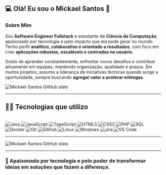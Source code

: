 ## 💻 Olá! Eu sou o Mickael Santos 👋

### Sobre Mim

Sou **Software Engineer Fullstack** e estudante de **Ciência da Computação**, apaixonado por tecnologia e pelo impacto que ela pode gerar no mundo.  
Tenho perfil **analítico, colaborativo e orientado a resultados**, com foco em criar **aplicações robustas, escaláveis e centradas no usuário**.  

Gosto de aprender constantemente, enfrentar novos desafios e contribuir ativamente em equipes, mantendo organização, qualidade e prazos. Em muitos projetos, assumo a liderança de iniciativas técnicas quando surge a oportunidade, sempre buscando **agregar valor e acelerar entregas**.  

![Mickael-Santos GitHub stats](https://github-readme-stats.vercel.app/api?username=Mickael-Santos&theme=midnight-purple)

---

## 👨‍💻 Tecnologias que utilizo

<div style="display: inline_block"><br/>
    <img alt="Java" src="https://img.shields.io/badge/Java-007396?style=for-the-badge&logo=java&logoColor=white" />
    <img alt="JavaScript" src="https://img.shields.io/badge/JavaScript-F7DF1E?style=for-the-badge&logo=javascript&logoColor=black" />
    <img alt="TypeScript" src="https://img.shields.io/badge/TypeScript-3178C6?style=for-the-badge&logo=typescript&logoColor=white" />
    <img alt="HTML5" src="https://img.shields.io/badge/HTML5-E34F26?style=for-the-badge&logo=html5&logoColor=white" />
    <img alt="CSS3" src="https://img.shields.io/badge/CSS3-1572B6?style=for-the-badge&logo=css3&logoColor=white" />
    <img alt="PHP" src="https://img.shields.io/badge/PHP-777BB4?style=for-the-badge&logo=php&logoColor=white" />
    <img alt="SQL" src="https://img.shields.io/badge/SQL-003B57?style=for-the-badge&logo=postgresql&logoColor=white" />
    <img alt="Docker" src="https://img.shields.io/badge/Docker-2496ED?style=for-the-badge&logo=docker&logoColor=white" />
    <img alt="Git" src="https://img.shields.io/badge/Git-F05032?style=for-the-badge&logo=git&logoColor=white" />
    <img alt="GitHub" src="https://img.shields.io/badge/GitHub-181717?style=for-the-badge&logo=github&logoColor=white" />
    <img alt="Linux" src="https://img.shields.io/badge/Linux-FCC624?style=for-the-badge&logo=linux&logoColor=black" />
    <img alt="Windows" src="https://img.shields.io/badge/Windows-0078D6?style=for-the-badge&logo=windows&logoColor=white" />
    <img alt="Jira" src="https://img.shields.io/badge/Jira-0052CC?style=for-the-badge&logo=jira&logoColor=white" />
    <img alt="VS Code" src="https://img.shields.io/badge/VS_Code-007ACC?style=for-the-badge&logo=visualstudiocode&logoColor=white" />
</div>

---

![Mickael-Santos GitHub stats](https://github-readme-stats.vercel.app/api/top-langs/?username=Mickael-Santos&theme=midnight-purple)

---

### 👾 Apaixonado por tecnologia e pelo poder de transformar ideias em soluções que fazem a diferença.
